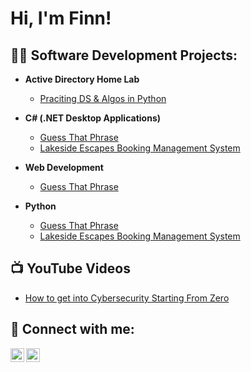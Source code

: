 <h1>Hi, I'm Finn!</h1>

<h2>👨‍💻 Software Development Projects:</h2>

- <b>Active Directory Home Lab</b>
  - [Praciting DS & Algos in Python](https://github.com/joshmadakor1/Algorithms-Practice)

- <b>C# (.NET Desktop Applications)</b>
  - [Guess That Phrase](https://github.com/Finn-3-6-0/GuessThatPhrase)
  - [Lakeside Escapes Booking Management System](https://github.com/Finn-3-6-0/Lakeside-Escapes-Booking-System)

 - <b>Web Development</b>
   - [Guess That Phrase](https://github.com/joshmadakor1/EncrypterPOC)


- <b>Python</b>
  - [Guess That Phrase](https://github.com/joshmadakor1/EncrypterPOC)
  - [Lakeside Escapes Booking Management System](https://github.com/joshmadakor1/DecrypterPOC)
 
  
<h2>📺 YouTube Videos</h2>

- [How to get into Cybersecurity Starting From Zero](https://www.youtube.com/watch?v=a83ASGn_V_s)


<h2> 🤳 Connect with me:</h2>

[<img align="left" alt="JoshMadakor | YouTube" width="22px" src="https://cdn.jsdelivr.net/npm/simple-icons@v3/icons/youtube.svg" />][youtube]
[<img align="left" alt="JoshMadakor | LinkedIn" width="22px" src="https://cdn.jsdelivr.net/npm/simple-icons@v3/icons/linkedin.svg" />][linkedin]

[youtube]: https://www.youtube.com
[linkedin]: https://www.linkedin.com/in/finn-sinclair-b79b82355

